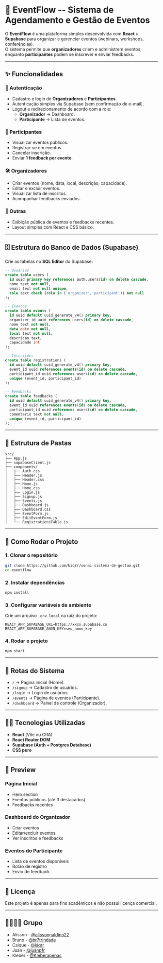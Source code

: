 # 🎉 EventFlow -- Sistema de Agendamento e Gestão de Eventos

O **EventFlow** é uma plataforma simples desenvolvida com **React +
Supabase** para organizar e gerenciar eventos (webinars, workshops,
conferências).\
O sistema permite que **organizadores** criem e administrem eventos,
enquanto **participantes** podem se inscrever e enviar feedbacks.

------------------------------------------------------------------------

## ✨ Funcionalidades

### 👤 Autenticação

-   Cadastro e login de **Organizadores** e **Participantes**.
-   Autenticação simples via Supabase (sem confirmação de e-mail).
-   Logout e redirecionamento de acordo com a role:
    -   **Organizador** → Dashboard.
    -   **Participante** → Lista de eventos.

### 📅 Participantes

-   Visualizar eventos públicos.
-   Registrar-se em eventos.
-   Cancelar inscrição.
-   Enviar **1 feedback por evento**.

### 🛠️ Organizadores

-   Criar eventos (nome, data, local, descrição, capacidade).
-   Editar e excluir eventos.
-   Visualizar lista de inscritos.
-   Acompanhar feedbacks enviados.

### 📌 Outras

-   Exibição pública de eventos e feedbacks recentes.
-   Layout simples com React e CSS básico.

------------------------------------------------------------------------

## 🗄️ Estrutura do Banco de Dados (Supabase)

Crie as tabelas no **SQL Editor** do Supabase:

``` sql
-- Usuários
create table users (
  id uuid primary key references auth.users(id) on delete cascade,
  nome text not null,
  email text not null unique,
  role text check (role in ('organizer','participant')) not null
);

-- Eventos
create table events (
  id uuid default uuid_generate_v4() primary key,
  organizer_id uuid references users(id) on delete cascade,
  nome text not null,
  data date not null,
  local text not null,
  descricao text,
  capacidade int
);

-- Inscrições
create table registrations (
  id uuid default uuid_generate_v4() primary key,
  event_id uuid references events(id) on delete cascade,
  participant_id uuid references users(id) on delete cascade,
  unique (event_id, participant_id)
);

-- Feedbacks
create table feedbacks (
  id uuid default uuid_generate_v4() primary key,
  event_id uuid references events(id) on delete cascade,
  participant_id uuid references users(id) on delete cascade,
  comentario text not null,
  unique (event_id, participant_id)
);
```

------------------------------------------------------------------------

## 📂 Estrutura de Pastas

    src/
    ├── App.js
    ├── supabaseClient.js
    ├── components/
    │   ├── Auth.css
    │   ├── Header.js
    │   ├── Header.css
    │   ├── Home.js
    │   ├── Home.css
    │   ├── Login.js
    │   ├── Signup.js
    │   ├── Events.js
    │   ├── Dashboard.js
    │   ├── Dashboard.css
    │   ├── EventForm.js
    │   ├── EditEventForm.js
    │   └── RegistrationsTable.js

------------------------------------------------------------------------

## 🚀 Como Rodar o Projeto

### 1. Clonar o repositório

``` bash
git clone https://github.com/kiqrr/senai-sistema-de-gestao.git
cd eventflow
```

### 2. Instalar dependências

``` bash
npm install
```

### 3. Configurar variáveis de ambiente

Crie um arquivo `.env.local` na raiz do projeto:

    REACT_APP_SUPABASE_URL=https://xxxx.supabase.co
    REACT_APP_SUPABASE_ANON_KEY=seu_anon_key

### 4. Rodar o projeto

``` bash
npm start
```

------------------------------------------------------------------------

## 🔑 Rotas do Sistema

-   `/` → Página inicial (Home).
-   `/signup` → Cadastro de usuários.
-   `/login` → Login de usuários.
-   `/events` → Página de eventos (Participante).
-   `/dashboard` → Painel de controle (Organizador).

------------------------------------------------------------------------

## 👨‍💻 Tecnologias Utilizadas

-   **React** (Vite ou CRA)
-   **React Router DOM**
-   **Supabase (Auth + Postgres Database)**
-   **CSS puro**

------------------------------------------------------------------------

## 📸 Preview

### Página Inicial

-   Hero section
-   Eventos públicos (até 3 destacados)
-   Feedbacks recentes

### Dashboard do Organizador

-   Criar eventos
-   Editar/excluir eventos
-   Ver inscritos e feedbacks

### Eventos do Participante

-   Lista de eventos disponíveis
-   Botão de registro
-   Envio de feedback

------------------------------------------------------------------------

## 📜 Licença

Este projeto é apenas para fins acadêmicos e não possui licença
comercial.

------------------------------------------------------------------------

## 🧑‍💻👨‍🎓 Grupo

-   Alisson - [@alissongaldino22](https://github.com/alissongaldino22)
-   Bruno - [@br7trindade](https://github.com/br7trindade)
-   Caique - [@kiqrr](https://github.com/kiqrr)
-   Juan - [@juanpfr](https://github.com/juanpfr)
-   Kleber - [@Kleberapenas](https://github.com/Kleberapenas)
